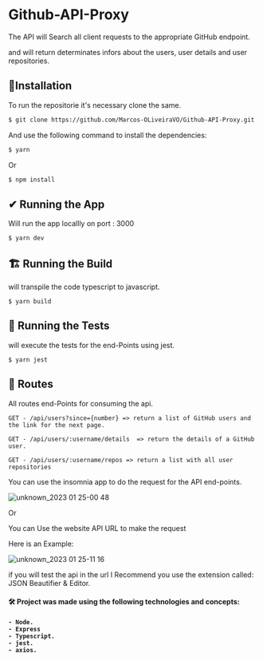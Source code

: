 # Github-API-Proxy

The API will Search all client requests to the appropriate GitHub endpoint.

and will return determinates infors about the users, user details and user repositories.

## :rocket:Installation
To run the repositorie it's necessary clone the same.

```bash
$ git clone https://github.com/Marcos-OLiveiraVO/Github-API-Proxy.git
```

And use the following command to install the dependencies:

```bash
$ yarn 
```
Or

```bash
$ npm install 
```

## ✔  Running the App
Will run the app locallly on port : 3000

    $ yarn dev

## 🏗️  Running the Build
will transpile the code typescript to javascript.

    $ yarn build
    
## 🧪 Running the Tests
will execute the tests for the end-Points using jest.

    $ yarn jest
   
## 🏴󠁵󠁭󠀹󠀵󠁿 Routes
All routes end-Points for consuming the api.

    GET - /api/users?since={number} => return a list of GitHub users and the link for the next page.
    
    GET - /api/users/:username/details  => return the details of a GitHub user.
    
    GET - /api/users/:username/repos => return a list with all user repositories
 
 You can use the insomnia app to do the request for the API end-points.
 
![unknown_2023 01 25-00 48](https://user-images.githubusercontent.com/88260644/214475807-3d6918ea-21c0-462d-95e3-5e69a88fc3c3.gif)

Or 

You can Use the website API URL to make the request

Here is an Example: 

![unknown_2023 01 25-11 16](https://user-images.githubusercontent.com/88260644/214586920-104c946b-5aef-488f-b88f-ae45cbec0782.gif)


if you will test the api in the url I Recommend you use the extension called: JSON Beautifier & Editor.


<h4> 🛠 Project was made using the following technologies and concepts: <h4>

    - Node.
    - Express
    - Typescript.
    - jest.
    - axios.
